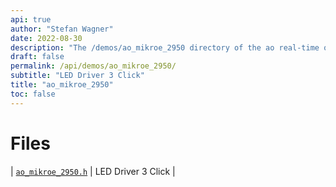 ```yaml
---
api: true
author: "Stefan Wagner"
date: 2022-08-30
description: "The /demos/ao_mikroe_2950 directory of the ao real-time operating system."
draft: false
permalink: /api/demos/ao_mikroe_2950/ 
subtitle: "LED Driver 3 Click"
title: "ao_mikroe_2950"
toc: false
---
```


# Files

| [`ao_mikroe_2950.h`](ao_mikroe_2950.h.md) | LED Driver 3 Click |
